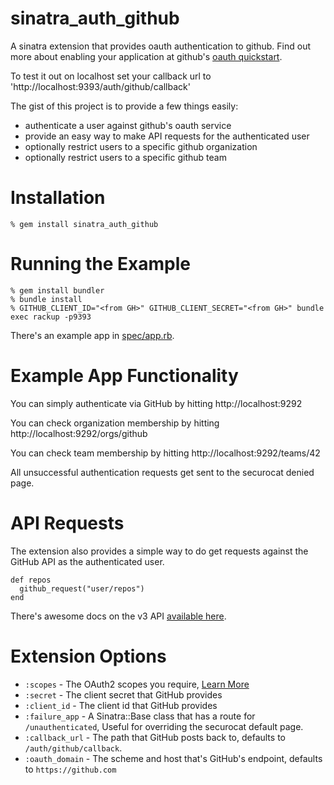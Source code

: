 sinatra_auth_github
===================

A sinatra extension that provides oauth authentication to github.  Find out more about enabling your application at github's [oauth quickstart](http://gist.github.com/419219).

To test it out on localhost set your callback url to 'http://localhost:9393/auth/github/callback'

The gist of this project is to provide a few things easily:

* authenticate a user against github's oauth service
* provide an easy way to make API requests for the authenticated user
* optionally restrict users to a specific github organization
* optionally restrict users to a specific github team

Installation
============

    % gem install sinatra_auth_github

Running the Example
===================
    % gem install bundler
    % bundle install
    % GITHUB_CLIENT_ID="<from GH>" GITHUB_CLIENT_SECRET="<from GH>" bundle exec rackup -p9393

There's an example app in [spec/app.rb](/spec/app.rb).

Example App Functionality
=========================

You can simply authenticate via GitHub by hitting http://localhost:9292

You can check organization membership by hitting http://localhost:9292/orgs/github

You can check team membership by hitting http://localhost:9292/teams/42

All unsuccessful authentication requests get sent to the securocat denied page.

API Requests
============

The extension also provides a simple way to do get requests against the
GitHub API as the authenticated user.

    def repos
      github_request("user/repos")
    end

There's awesome docs on the v3 API [available here](http://developer.github.com/v3/).

Extension Options
=================

* `:scopes`       - The OAuth2 scopes you require, [Learn More](http://gist.github.com/419219)
* `:secret`       - The client secret that GitHub provides
* `:client_id`    - The client id that GitHub provides
* `:failure_app`  - A Sinatra::Base class that has a route for `/unauthenticated`, Useful for overriding the securocat default page.
* `:callback_url` - The path that GitHub posts back to, defaults to `/auth/github/callback`.
* `:oauth_domain` - The scheme and host that's GitHub's endpoint, defaults to `https://github.com`
